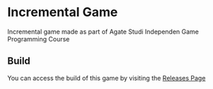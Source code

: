 # Incremental Game
Incremental game made as part of Agate Studi Independen Game Programming Course

## Build
You can access the build of this game by visiting the [Releases Page](https://github.com/NaufalA/Incremental-Game/releases)
